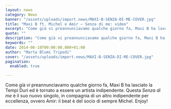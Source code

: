 ```yaml
---
layout: news
category: News
banner: "/assets/uploads/import.news/MAXI-B-SENZA-DI-ME-COVER.jpg"
title: "Maxi B ft. Michel e Amir – Senza di me: video"
excerpt: "Come già vi preannunciavamo qualche giorno fa, Maxi B ha lasciato la Tempi Duri ed è tornato a essere un artista indipendente. Questa Senza di me è il suo nuovo singolo, in compagnia di un altro indipendente per eccellenza, ovvero Amir: il beat è del socio di sempre Michel. Enjoy!"
quote: ""
description: "Come già vi preannunciavamo qualche giorno fa, Maxi B ha lasciato la Tempi Duri ed è tornato a essere un artista indipendente. Questa Senza di me è il suo nuovo singolo, in compagnia di un altro indipendente per eccellenza, ovvero Amir: il beat è del socio di sempre Michel. Enjoy!"
keywords: ""
date: 2014-06-10T00:00:00.000+01:00
author: "Marta Blumi Tripodi"
cover: "/assets/uploads/import.news/MAXI-B-SENZA-DI-ME-COVER.jpg"
pagination:
  enabled: true

---
```


[](https://hotmc.com/wp-content/uploads/2014/06/MAXI-B-SENZA-DI-ME-COVER.jpg)

Come già vi preannunciavamo qualche giorno fa, Maxi B ha lasciato la Tempi Duri ed è tornato a essere un artista indipendente. Questa _Senza di me_ è il suo nuovo singolo, in compagnia di un altro indipendente per eccellenza, ovvero Amir: il beat è del socio di sempre Michel. Enjoy!